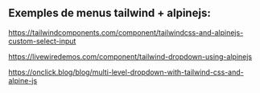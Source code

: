 ## Exemples de menus tailwind + alpinejs:

https://tailwindcomponents.com/component/tailwindcss-and-alpinejs-custom-select-input

https://livewiredemos.com/component/tailwind-dropdown-using-alpinejs

https://onclick.blog/blog/multi-level-dropdown-with-tailwind-css-and-alpine-js

